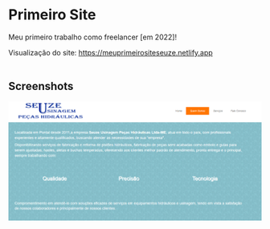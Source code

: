 # Primeiro Site
Meu primeiro trabalho como freelancer [em 2022]!

Visualização do site: https://meuprimeirositeseuze.netlify.app
<br><br>
## Screenshots

<p align="center">
  <img src="images/screenshot.do.site.png" align="center"></img>
</p>
